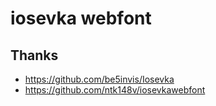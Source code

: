 # iosevka webfont

## Thanks

- https://github.com/be5invis/Iosevka
- https://github.com/ntk148v/iosevkawebfont
